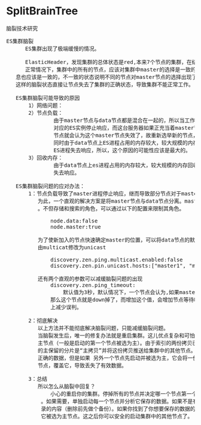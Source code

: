 # SplitBrainTree
脑裂技术研究


<pre>
ES集群脑裂
      ES集群出现了极端缓慢的情况。

      ElasticHeader，发现集群的总体状态是red,本来7个节点的集群，在结果中只显示了3个；
      正常情况下，集群中的所有的节点，应该对集群中master的选择是一致的，这样获得的状态信
   息也应该是一致的，不一致的状态说明不同的节点对master节点的选择出现了异常----脑裂问题。
   这样的脑裂状态直接让节点失去了集群的正确状态，导致集群不能正常工作。

   ES集群脑裂可能导致的原因
       1）网络问题：
       2）节点负载：
               由于master节点与data节点都是混合在一起的，所以当工作节点的负载较大时，导致
               对应的ES实例停止响应，而这台服务器如果正充当着master节点的身份，那么一部分
               节点就会认为这个master节点失效了，故重新选举新的节点，这时就出现脑裂问题；
               同时由于data节点上ES进程占用的内存较大，较大规模的内存回收操作也可能造成
               ES进程失去响应，所以，这个原因的可能性应该是最大的。
       3）回收内存：
               由于data节点上es进程占用的内存较大，较大规模的内存回收操作也能造成ES进程
               失去响应。

   ES集群脑裂问题的应对办法：
       1：节点负载导致了master进程停止响应，继而导致部分节点对于master的选择出现了分歧。
          为此，一个直观的解决方案是将master节点与data节点分离。master节点只是master节点
          。不但存储和搜索的角色，可以通过以下的配置来限制其角色。
              
              node.data:false
              node.master:true

          为了使新加入的节点快速确定master的位置，可以将data节点的默认的master发现方式
          由multicat修改为unicast

              discovery.zen.ping.multicast.enabled:false
              discovery.zen.pin.unicast.hosts:["master1", "master2", "master3"]

          还有两个直观的参数可以减缓脑裂问题的出现
              discovery.zen.ping_timeout:
                  默认值为3秒，默认情况下，一个节点会认为,如果master节点在3秒之内没有应答，
              那么这个节点就是down掉了，而增加这个值，会增加节点等待响应的时间，从而在一定程度
              上减少误判。
             
       2：彻底解决
          以上方法并不能彻底解决脑裂问题，只能减缓脑裂问题。
          当脑裂发生后，唯一的修复办法就是重启集群。这儿优点复杂和可怕。当ES集群启动时，会选出一个
          主节点（一般是启动的第一个节点被选为主）。由于索引的两份拷贝已经不一样了，ES会认为选出来
          的主保留的分片是“主拷贝”并将这份拷贝推送给集群中的其他节点。这很严重。如果一个节点保存了
          正确的数据，但是如果 另外一个节点先启动并被选为主，它会将一份过期的索引数据推送给另一个
          节点，覆盖它，导致丢失了有效数据。

       3：总结
          所以怎么从脑裂中回复？
              小心的重启你的集群。停掉所有的节点并决定哪一个节点第一个启动
           。如果需要，单独启动每一个节点并分析它保存的数据。如果不是有效的，关掉它，并删除它数据目
           录的内容（删除前先做个备份）。如果你找到了你想要保存的数据的节点，启动它并且检查日志确保
           它被选为主节点。这之后你可以安全的启动集群中的其他节点了。
</pre>